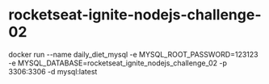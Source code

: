 # rocketseat-ignite-nodejs-challenge-02

docker run --name daily_diet_mysql -e MYSQL_ROOT_PASSWORD=123123 -e MYSQL_DATABASE=rocketseat_ignite_nodejs_challenge_02 -p 3306:3306 -d mysql:latest
